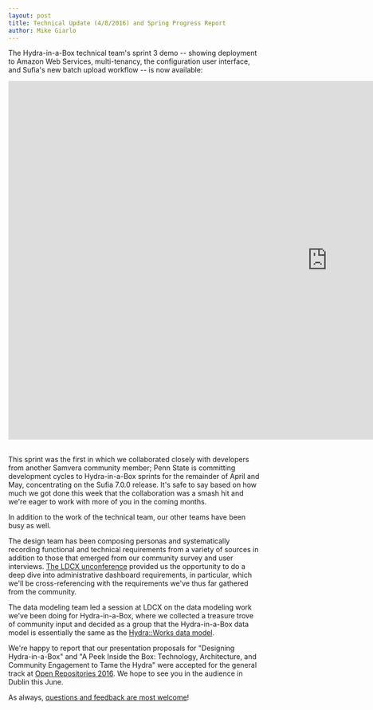 ```yaml
---
layout: post
title: Technical Update (4/8/2016) and Spring Progress Report
author: Mike Giarlo
---
```


The Hydra-in-a-Box technical team's sprint 3 demo -- showing deployment to Amazon Web Services, multi-tenancy, the configuration user interface, and Sufia's new batch upload workflow -- is now available:

<div class="videoWrapper"> <iframe width="1280" height="720" src="https://www.youtube.com/embed/tWPf_HctNdY" frameborder="0" allowfullscreen></iframe></div>
<br/>

This sprint was the first in which we collaborated closely with developers from another Samvera community member; Penn State is committing development cycles to Hydra-in-a-Box sprints for the remainder of April and May, concentrating on the Sufia 7.0.0 release. It's safe to say based on how much we got done this week that the collaboration was a smash hit and we're eager to work with more of you in the coming months.

In addition to the work of the technical team, our other teams have been busy as well.

The design team has been composing personas and systematically recording functional and technical requirements from a variety of sources in addition to those that emerged from our community survey and user interviews. [The LDCX unconference](http://ldcx.stanford.edu/) provided us the opportunity to do a deep dive into administrative dashboard requirements, in particular, which we'll be cross-referencing with the requirements we've thus far gathered from the community.

The data modeling team led a session at LDCX on the data modeling work we've been doing for Hydra-in-a-Box, where we collected a treasure trove of community input and decided as a group that the Hydra-in-a-Box data model is essentially the same as the [Hydra::Works data model](http://github.com/samvera/hydra-works).

We're happy to report that our presentation proposals for "Designing Hydra-in-a-Box" and "A Peek Inside the Box: Technology, Architecture, and Community Engagement to Tame the Hydra" were accepted for the general track at [Open Repositories 2016](http://or2016.net/). We hope to see you in the audience in Dublin this June.

As always, [questions and feedback are most welcome](mailto:hybox-contact@googlegroups.com)!
